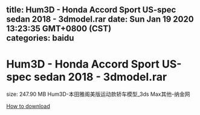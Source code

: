 
title: Hum3D - Honda Accord Sport US-spec sedan 2018 - 3dmodel.rar
date: Sun Jan 19 2020 13:23:35 GMT+0800 (CST)    
categories: baidu
---

# Hum3D - Honda Accord Sport US-spec sedan 2018 - 3dmodel.rar
size: 247.90 MB
 Hum3D-本田雅阁美版运动款轿车模型_3ds Max其他-纳金网
 

[How to download](https://bpcam.bemobtrk.com/go/2ceec3aa-1ca2-46d6-b9ff-aaa5c184517c?jno=684)